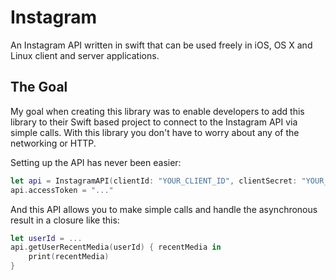 # Instagram
An Instagram API written in swift that can be used freely in iOS, OS X and Linux client and server applications. 


## The Goal

My goal when creating this library was to enable developers to add this library to their Swift based project to connect to the Instagram API via simple calls.
With this library you don't have to worry about any of the networking or HTTP.

Setting up the API has never been easier:
```swift
let api = InstagramAPI(clientId: "YOUR_CLIENT_ID", clientSecret: "YOUR_CLIENT_SECRET")
api.accessToken = "..."
```

And this API allows you to make simple calls and handle the asynchronous result in a closure like this:
```swift
let userId = ...
api.getUserRecentMedia(userId) { recentMedia in
    print(recentMedia)
}
```

 
 
 
 
 
 
 
 
 
 
 
 
 
 
 
 
 
 
 
 
 
 
 
 
 
 
 
 
 
 
 
 
 
 
 
 
 
 
 
 
 
 
 
 
 
 
 
 
 
 
 
 
 
 
 
